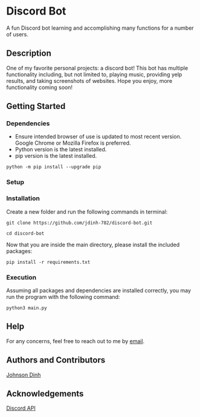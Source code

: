 # Discord Bot
A fun Discord bot learning and accomplishing many functions for a number of users.

## Description
One of my favorite personal projects: a discord bot! This bot has multiple functionality including, but not limited to, playing music, providing yelp results, and taking screenshots of websites. Hope you enjoy, more functionality coming soon!

## Getting Started
### Dependencies
* Ensure intended browser of use is updated to most recent version. Google Chrome or Mozilla Firefox is preferred.
* Python version is the latest installed.
* pip version is the latest installed.
```
python -m pip install --upgrade pip
```

### Setup


### Installation
Create a new folder and run the following commands in terminal:
``` 
git clone https://github.com/jdinh-782/discord-bot.git

cd discord-bot 
```

Now that you are inside the main directory, please install the included packages:
```
pip install -r requirements.txt
```

### Execution
Assuming all packages and dependencies are installed correctly, you may run the program with the following command: 

```python3 main.py```

## Help
For any concerns, feel free to reach out to me by [email](mailto:dinhjd@uci.edu?subject=[GitHub]%20Source%20Han%20Sans).

## Authors and Contributors
[Johnson Dinh](https://www.linkedin.com/in/johnson-dinh/) <br>

## Acknowledgements
[Discord API](https://discord.com/developers/docs/intro) 
